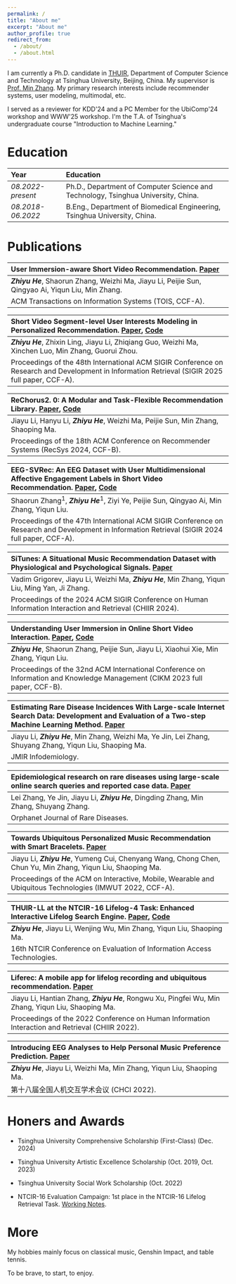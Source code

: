 ```yaml
---
permalink: /
title: "About me"
excerpt: "About me"
author_profile: true
redirect_from: 
  - /about/
  - /about.html
---
```


I am currently a Ph.D. candidate in [THUIR](http://ai.thuir.cn/), Department of Computer Science and Technology at Tsinghua University, Beijing, China. My supervisor is [Prof. Min Zhang](http://www.thuir.cn/group/~mzhang/). My primary research interests include recommender systems, user modeling, multimodal, etc.

I served as a reviewer for KDD'24 and a PC Member for the UbiComp'24 workshop and WWW'25 workshop. I'm the T.A. of Tsinghua's undergraduate course "Introduction to Machine Learning."

Education
======

| Year | Education |
| :------ | :------ | 
| *08.2022-present* | Ph.D., Department of Computer Science and Technology, Tsinghua University, China. |
| *08.2018-06.2022* | B.Eng., Department of Biomedical Engineering, Tsinghua University, China. |

Publications
======

| **User Immersion-aware Short Video Recommendation.** [Paper](https://dl.acm.org/doi/10.1145/3748303)| 
| :------ |   
| ***Zhiyu He***, Shaorun Zhang, Weizhi Ma, Jiayu Li, Peijie Sun, Qingyao Ai, Yiqun Liu, Min Zhang. |  
| ACM Transactions on Information Systems (TOIS, CCF-A). |

| **Short Video Segment-level User Interests Modeling in Personalized Recommendation.** [Paper](https://dl.acm.org/doi/abs/10.1145/3726302.3730083), [Code](https://github.com/hezy18/SegMMInterest)|   
| :------ |   
| ***Zhiyu He***, Zhixin Ling, Jiayu Li, Zhiqiang Guo, Weizhi Ma, Xinchen Luo, Min Zhang, Guorui Zhou. |  
| Proceedings of the 48th International ACM SIGIR Conference on Research and Development in Information Retrieval (SIGIR 2025 full paper, CCF-A). |

| **ReChorus2. 0: A Modular and Task-Flexible Recommendation Library.** [Paper](https://dl.acm.org/doi/10.1145/3640457.3688076), [Code](https://github.com/THUwangcy/ReChorus)|   
| :------ |   
| Jiayu Li, Hanyu Li, ***Zhiyu He***, Weizhi Ma, Peijie Sun, Min Zhang, Shaoping Ma. |  
| Proceedings of the 18th ACM Conference on Recommender Systems (RecSys 2024, CCF-B). |

| **EEG-SVRec: An EEG Dataset with User Multidimensional Affective Engagement Labels in Short Video Recommendation.** [Paper](https://dl.acm.org/doi/abs/10.1145/3626772.3657890), [Code](https://github.com/hezy18/EEG-SVRec)|   
| :------ |   
| Shaorun Zhang<sup>1</sup>, ***Zhiyu He***<sup>1</sup>, Ziyi Ye, Peijie Sun, Qingyao Ai, Min Zhang, Yiqun Liu. |  
| Proceedings of the 47th International ACM SIGIR Conference on Research and Development in Information Retrieval (SIGIR 2024 full paper, CCF-A). |

| **SiTunes: A Situational Music Recommendation Dataset with Physiological and Psychological Signals.** [Paper](https://dl.acm.org/doi/abs/10.1145/3627508.3638343)|   
| :------ |   
| Vadim Grigorev, Jiayu Li, Weizhi Ma, ***Zhiyu He***, Min Zhang, Yiqun Liu, Ming Yan, Ji Zhang. |  
| Proceedings of the 2024 ACM SIGIR Conference on Human Information Interaction and Retrieval (CHIIR 2024). |

| **Understanding User Immersion in Online Short Video Interaction.** [Paper](https://doi.org/10.1145/3583780.3615099), [Code](https://github.com/hezy18/Immersion_Short_Video)|   
| :------ |   
| ***Zhiyu He***, Shaorun Zhang, Peijie Sun, Jiayu Li, Xiaohui Xie, Min Zhang, Yiqun Liu. |  
| Proceedings of the 32nd ACM International Conference on Information and Knowledge Management (CIKM 2023 full paper, CCF-B). |

| **Estimating Rare Disease Incidences With Large-scale Internet Search Data: Development and Evaluation of a Two-step Machine Learning Method.** [Paper](https://infodemiology.jmir.org/2023/1/e42721/)|   
| :------ |   
| Jiayu Li, ***Zhiyu He***, Min Zhang, Weizhi Ma, Ye Jin, Lei Zhang, Shuyang Zhang, Yiqun Liu, Shaoping Ma. |  
| JMIR Infodemiology. |  

| **Epidemiological research on rare diseases using large-scale online search queries and reported case data.** [Paper](https://link.springer.com/article/10.1186/s13023-023-02839-7)|   
| :------ |   
| Lei Zhang, Ye Jin, Jiayu Li, ***Zhiyu He***, Dingding Zhang, Min Zhang, Shuyang Zhang. |  
| Orphanet Journal of Rare Diseases. |

| **Towards Ubiquitous Personalized Music Recommendation with Smart Bracelets.** [Paper](https://dl.acm.org/doi/pdf/10.1145/3550333)|   
| :------ |   
| Jiayu Li, ***Zhiyu He***, Yumeng Cui, Chenyang Wang, Chong Chen, Chun Yu, Min Zhang, Yiqun Liu, Shaoping Ma. |  
| Proceedings of the ACM on Interactive, Mobile, Wearable and Ubiquitous Technologies (IMWUT 2022, CCF-A). |  

| **THUIR-LL at the NTCIR-16 Lifelog-4 Task: Enhanced Interactive Lifelog Search Engine.** [Paper](http://research.nii.ac.jp/ntcir/workshop/OnlineProceedings16/pdf/ntcir/02-NTCIR16-LIFELOG-HeZ.pdf), [Code](https://github.com/hezy18/LifelogSearch)|   
| :------ |   
| ***Zhiyu He***, Jiayu Li, Wenjing Wu, Min Zhang, Yiqun Liu, Shaoping Ma. |  
| 16th NTCIR Conference on Evaluation of Information Access Technologies. | 

| **Liferec: A mobile app for lifelog recording and ubiquitous recommendation.** [Paper](https://dl.acm.org/doi/abs/10.1145/3498366.3505837)|   
| :------ |   
| Jiayu Li, Hantian Zhang, ***Zhiyu He***, Rongwu Xu, Pingfei Wu, Min Zhang, Yiqun Liu, Shaoping Ma. |  
| Proceedings of the 2022 Conference on Human Information Interaction and Retrieval (CHIIR 2022). | 

| **Introducing EEG Analyses to Help Personal Music Preference Prediction.** [Paper](https://arxiv.org/abs/2404.15753)|   
| :------ |   
| ***Zhiyu He***, Jiayu Li, Weizhi Ma, Min Zhang, Yiqun Liu, Shaoping Ma. |  
| 第十八届全国人机交互学术会议 (CHCI 2022). | 

Honers and Awards
======
* Tsinghua University Comprehensive Scholarship (First-Class) (Dec. 2024)
  
* Tsinghua University Artistic Excellence Scholarship (Oct. 2019, Oct. 2023)
  
* Tsinghua University Social Work Scholarship (Oct. 2022)
  
* NTCIR-16 Evaluation Campaign: 1st place in the NTCIR-16 Lifelog Retrieval Task. [Working Notes](http://research.nii.ac.jp/ntcir/workshop/OnlineProceedings16/pdf/ntcir/02-NTCIR16-LIFELOG-HeZ.pdf).

More
======  

My hobbies mainly focus on classical music, Genshin Impact, and table tennis.  

To be brave, to start, to enjoy.  

